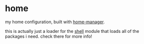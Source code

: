 # home

my home configuration, built with
[home-manager](https://github.com/nix-community/home-manager).

this is actually just a loader for the [shell](../modules/shell)
module that loads all of the packages i need. check there for more info!


